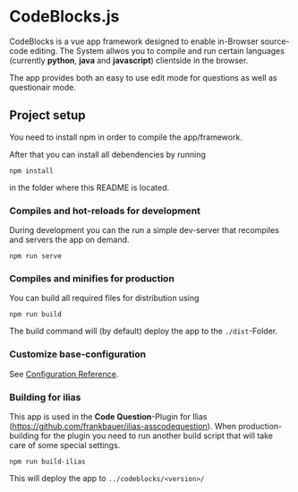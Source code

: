 # CodeBlocks.js
CodeBlocks is a vue app framework designed to enable in-Browser source-code editing. The System allwos you to compile and run certain languages (currently **python**, **java** and **javascript**) clientside in the browser.

The app provides both an easy to use edit mode for questions as well as questionair mode.


## Project setup
You need to install npm in order to compile the app/framework. 

After that you can install all debendencies by running
```
npm install
```
in the folder where this README is located.


### Compiles and hot-reloads for development
During development you can the run a simple dev-server that recompiles and servers the app on demand.
```
npm run serve
```

### Compiles and minifies for production
You can build all required files for distribution using
```
npm run build
```
The build command will (by default) deploy the app to the `./dist`-Folder.

### Customize base-configuration
See [Configuration Reference](https://cli.vuejs.org/config/).

### Building for ilias
This app is used in the **Code Question**-Plugin for Ilias (https://github.com/frankbauer/ilias-asscodequestion). When production-building for the plugin you need to run another build script that will take care of some special settings.

```
npm run build-ilias
```

This will deploy the app to `../codeblocks/<version>/`
